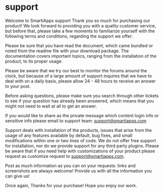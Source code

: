 # support

Welcome to SmartiApps support 
Thank you so much for purchasing our product! We look forward to providing you with a quality customer service, but before that, please take a few moments to familiarize yourself with the following terms and conditions, regarding the support we offer:

Please be sure that you have read the document, which came bundled or noted from the readme file with your download package. The documentation covers important topics, ranging from the installation of the product, to its proper usage.

Please be aware that we try our best to monitor the forums around the clock, but because of a large amount of support inquires that we have to deal with on a daily basis, please allow 24 - 48 hours to receive an answer to your post.

Before asking questions, please make sure you search through other tickets to see if your question has already been answered, which means that you might not need to wait at all to get an answer.

If you would like to share as the private message which content login info or sensitive info please email to support team: support@smartiapps.com

Support deals with installation of the products, issues that arise from the usage of any features available by default, bug fixes, and small modifications within one or two lines of code. We do not offer free support for installation, nor do we provide support for any third party plugins. Please be aware that if you need help with customizations of your product please request as customize request to support@smartiapps.com.

Post as much information as you can on your requests: links and screenshots are always welcome! Provide us with all the information you can give us!

Once again, Thanks for your purchase! Hope you enjoy our work.
